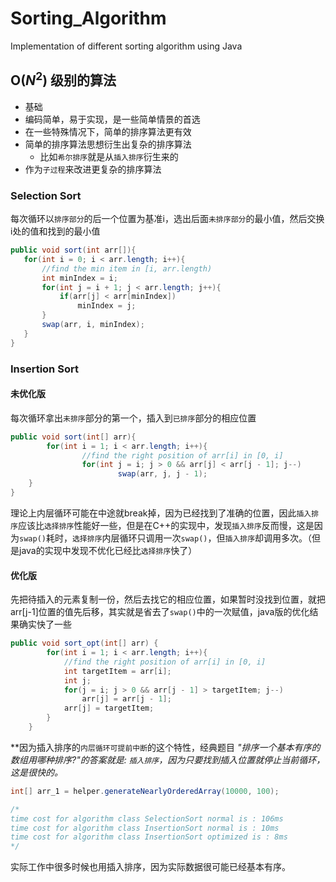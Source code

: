 # Sorting_Algorithm
 Implementation of different sorting algorithm using Java

 ## O($N^2$) 级别的算法
 * 基础
 * 编码简单，易于实现，是一些简单情景的首选
 * 在一些特殊情况下，简单的排序算法更有效
 * 简单的排序算法思想衍生出复杂的排序算法
    * 比如`希尔排序`就是从`插入排序`衍生来的
 * 作为`子过程`来改进更复杂的排序算法

 ### Selection Sort
 每次循环以`排序部分`的后一个位置为基准i，选出后面`未排序部分`的最小值，然后交换i处的值和找到的最小值
 ```java
public void sort(int arr[]){
    for(int i = 0; i < arr.length; i++){
        //find the min item in [i, arr.length)
        int minIndex = i;
        for(int j = i + 1; j < arr.length; j++){
            if(arr[j] < arr[minIndex])
                minIndex = j;
        }
        swap(arr, i, minIndex);
    }
}
 ```



### Insertion Sort

#### 未优化版

每次循环拿出`未排序`部分的第一个，插入到`已排序`部分的相应位置

```java
public void sort(int[] arr){
		for(int i = 1; i < arr.length; i++){
				//find the right position of arr[i] in [0, i]
				for(int j = i; j > 0 && arr[j] < arr[j - 1]; j--)
						swap(arr, j, j - 1);
    }
}
```

理论上内层循环可能在中途就break掉，因为已经找到了准确的位置，因此`插入排序`应该比`选择排序`性能好一些，但是在C++的实现中，发现`插入排序`反而慢，这是因为`swap()`耗时，`选择排序`内层循环只调用一次`swap()`，但`插入排序`却调用多次。（但是java的实现中发现不优化已经比`选择排序`快了）

#### 优化版

先把待插入的元素复制一份，然后去找它的相应位置，如果暂时没找到位置，就把arr[j-1]位置的值先后移，其实就是省去了`swap()`中的一次赋值，java版的优化结果确实快了一些

```java
public void sort_opt(int[] arr) {
        for(int i = 1; i < arr.length; i++){
            //find the right position of arr[i] in [0, i]
            int targetItem = arr[i];
            int j;
            for(j = i; j > 0 && arr[j - 1] > targetItem; j--)
                arr[j] = arr[j - 1];
            arr[j] = targetItem;
        }
    }
```

**因为插入排序的`内层循环可提前中断`的这个特性，经典题目 *"排序一个基本有序的数组用哪种排序?"*的答案就是: `插入排序`，因为只要找到插入位置就停止当前循环，这是很快的。**

```java
int[] arr_1 = helper.generateNearlyOrderedArray(10000, 100);

/*
time cost for algorithm class SelectionSort normal is : 106ms
time cost for algorithm class InsertionSort normal is : 10ms
time cost for algorithm class InsertionSort optimized is : 8ms
*/
```

实际工作中很多时候也用插入排序，因为实际数据很可能已经基本有序。

